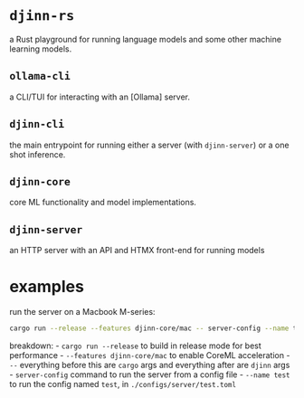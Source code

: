 # `djinn-rs`

a Rust playground
for running language models
and some other machine learning models.

## `ollama-cli`

a CLI/TUI for interacting with an [Ollama] server.

## `djinn-cli`
the main entrypoint
for running either
a server (with `djinn-server`)
or a one shot inference.

## `djinn-core`

core ML functionality and model implementations.

## `djinn-server`

an HTTP server
with an API
and HTMX front-end
for running models

# examples

run the server on a Macbook M-series:

```sh
cargo run --release --features djinn-core/mac -- server-config --name test
```

breakdown:
    - `cargo run --release` to build in release mode for best performance
    - `--features djinn-core/mac` to enable CoreML acceleration
    - `--` everything before this are `cargo` args and everything after are `djinn` args
    - `server-config` command to run the server from a config file
    - `--name test` to run the config named `test`, in `./configs/server/test.toml`
